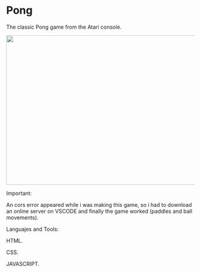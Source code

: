 # Pong

The classic Pong game from the Atari console.

<img src= "https://github.com/Melomario57/Pong/assets/146278966/0aacb371-cba1-402a-98e8-9f7626071a0e" width="700" height="400"/>





Important:


An cors error appeared while i was making this game, so i had to download an online server on VSCODE and finally the game worked (paddles and ball movements).


Languajes and Tools:

HTML.

CSS.

JAVASCRIPT.
